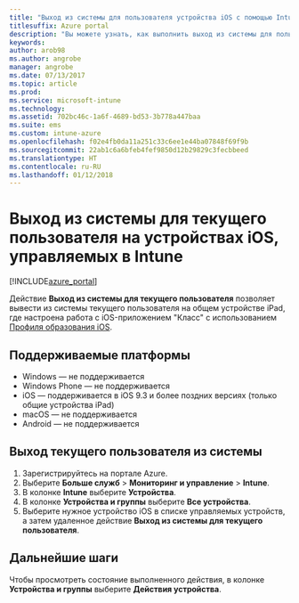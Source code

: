 ```yaml
---
title: "Выход из системы для пользователя устройства iOS с помощью Intune"
titlesuffix: Azure portal
description: "Вы можете узнать, как выполнить выход из системы для пользователя устройства iOS с помощью Intune."
keywords: 
author: arob98
ms.author: angrobe
manager: angrobe
ms.date: 07/13/2017
ms.topic: article
ms.prod: 
ms.service: microsoft-intune
ms.technology: 
ms.assetid: 702bc46c-1a6f-4689-bd53-3b778a447baa
ms.suite: ems
ms.custom: intune-azure
ms.openlocfilehash: f02e4fb0da11a251c33c6ee1e44ba07848f69f9b
ms.sourcegitcommit: 22ab1c6a6bfeb4fef9850d12b29829c3fecbbeed
ms.translationtype: HT
ms.contentlocale: ru-RU
ms.lasthandoff: 01/12/2018
---
```

# <a name="logout-the-current-user-on-intune-managed-ios-devices"></a>Выход из системы для текущего пользователя на устройствах iOS, управляемых в Intune


[!INCLUDE[azure_portal](./includes/azure_portal.md)]


Действие **Выход из системы для текущего пользователя** позволяет вывести из системы текущего пользователя на общем устройстве iPad, где настроена работа с iOS-приложением "Класс" с использованием [Профиля образования iOS](education-settings-configure-ios.md). 

## <a name="supported-platforms"></a>Поддерживаемые платформы

- Windows — не поддерживается
- Windows Phone — не поддерживается
- iOS — поддерживается в iOS 9.3 и более поздних версиях (только общие устройства iPad)
- macOS — не поддерживается
- Android — не поддерживается

## <a name="how-to-logout-the-current-user"></a>Выход текущего пользователя из системы

1.  Зарегистрируйтесь на портале Azure.
2.  Выберите **Больше служб** > **Мониторинг и управление** > **Intune**.
3.  В колонке **Intune** выберите **Устройства**.
4.  В колонке **Устройства и группы** выберите **Все устройства**.
5.  Выберите нужное устройство iOS в списке управляемых устройств, а затем удаленное действие **Выход из системы для текущего пользователя**.

## <a name="next-steps"></a>Дальнейшие шаги

Чтобы просмотреть состояние выполненного действия, в колонке **Устройства и группы** выберите **Действия устройства**.
